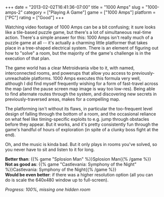 +++
date = "2013-02-02T16:41:36-07:00"
title = "1000 Amps"
slug = "1000-amps-2"
category = ["Playing A Game"]
game = ["1000 Amps"]
platform = ["PC"]
rating = ["Good"]
+++

Watching video footage of 1000 Amps can be a bit confusing; it sure looks like a tile-based puzzle game, but there's a lot of simultaneous real-time action.  There's a simple answer for this: 1000 Amps isn't really much of a puzzle game at all -- it's actually a charming little platformer that takes place in a tree-shaped electrical system.  There is an element of figuring out how to "solve" a room, but the majority of the game's challenge is in the execution of that plan.

The game world has a clear Metroidvania vibe to it, with named, interconnected rooms, and powerups that allow you access to previously-unreachable platforms.  1000 Amps executes this formula very well, although I did find myself frequently wishing for a form of fast-travel across the map (and the pause screen map image is way too low-res).  Being able to find alternate routes through the system, and discovering new secrets in previously-traversed areas, makes for a compelling map.

The platforming isn't without its flaws, in particular the too-frequent level design of falling through the bottom of a room, and the occasional reliance on what feel like timing-specific exploits to e.g. jump through obstacles before they appear.  But it works, and it's pretty consistently fun through the game's handful of hours of exploration (in spite of a clunky boss fight at the end).

Oh, and the music is kinda bad.  But it only plays in rooms you've solved, so you never have to sit and listen to it for long.

<b>Better than</b>: {{% game "Splosion Man" %}}Splosion Man{{% /game %}}  
<b>Not as good as</b>: {{% game "Castlevania: Symphony of the Night" %}}Castlevania: Symphony of the Night{{% /game %}}  
<b>Would be even better</b>: if there was a higher resolution option (all you can do is scale the 640x480 window up to full-screen).

<i>Progress: 100%, missing one hidden room</i>